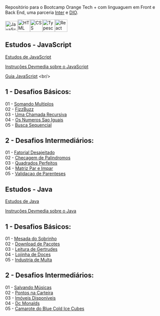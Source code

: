 
Repositório para o Bootcamp Orange Tech + com linguaguem em Front e Back End, uma parceria [Inter](https://www.bancointer.com.br/) e [DIO](https://dio.me/).

<a href="https://github.com/stephenroque"><img align="center" alt="JavaScript" height="30" width="40" src="https://cdn.jsdelivr.net/gh/devicons/devicon/icons/javascript/javascript-original.svg"><img align="center" alt="HTML" height="40" width="40" src="https://cdn.jsdelivr.net/gh/devicons/devicon/icons/html5/html5-original.svg"><img align="center" alt="CSS" height="40" width="40" src="https://cdn.jsdelivr.net/gh/devicons/devicon/icons/css3/css3-original.svg"><img align="center" alt="Typescript" height="40" width="40" src="https://cdn.jsdelivr.net/gh/devicons/devicon/icons/typescript/typescript-original.svg"><img align="center" alt="React" height="40" width="40" src="https://cdn.jsdelivr.net/gh/devicons/devicon/icons/react/react-original.svg"></a>

## Estudos - JavaScript
[Estudos de JavaScript](https://developer.mozilla.org/pt-BR/docs/Learn/JavaScript)
<br/>

[Instruções Devmedia sobre o JavaScript](https://www.devmedia.com.br/javascript/)
<br/>

[Guia JavaScript]([https://www.devmedia.com.br/javascript/](https://www.google.com/url?sa=t&rct=j&q=&esrc=s&source=web&cd=&cad=rja&uact=8&ved=2ahUKEwjQxo21rrz-AhXNtJUCHegqAPwQFnoECCYQAQ&url=https%3A%2F%2Fwww.devmedia.com.br%2Fjavascript%2F&usg=AOvVaw3XU25G0cg9T_frfLBUFCt9))
<br/>

## 1 - Desafios Básicos:

01 - [Somando Multiplos](https://github.com/WallaceRomualdoJF/Orange-Tech---DIO/blob/main/1%20-%20Desafios%20Basicos/01%20-%20Somando%20Multiplos.js)<br/>
02 - [FizzBuzz](https://github.com/WallaceRomualdoJF/Orange-Tech---DIO/blob/main/1%20-%20Desafios%20Basicos/02%20-%20FizzBuzz.js)<br/>
03 - [Uma Chamada Recursiva](https://github.com/WallaceRomualdoJF/Orange-Tech---DIO/blob/main/1%20-%20Desafios%20Basicos/03%20-%20Uma%20Chamada%20Recursiva.js)<br/>
04 - [Os Numeros Sao Iguais](https://github.com/WallaceRomualdoJF/Orange-Tech---DIO/blob/main/1%20-%20Desafios%20Basicos/04%20-%20Os%20Numeros%20Sao%20Iguais.js)<br/>
05 - [Busca Sequencial](https://github.com/WallaceRomualdoJF/Orange-Tech---DIO/blob/main/1%20-%20Desafios%20Basicos/05%20-%20Busca%20Sequencial.js)<br/>

## 2 - Desafios Intermediários:
01 - [Fatorial Desajeitado](https://github.com/WallaceRomualdoJF/Orange-Tech---DIO/blob/main/2%20-%20Desafios%20Intermediarios/01%20-%20Fatorial%20Desajeitado.js)<br/>
02 - [Checagem de Palindromos](https://github.com/WallaceRomualdoJF/Orange-Tech---DIO/blob/main/2%20-%20Desafios%20Intermediarios/02%20-%20Checagem%20de%20Palindromos.js)<br/>
03 - [Quadrados Perfeitos](https://github.com/WallaceRomualdoJF/Orange-Tech---DIO/blob/main/2%20-%20Desafios%20Intermediarios/03%20-%20Quadrados%20Perfeitos.js)<br/>
04 - [Matriz Par e Impar](https://github.com/WallaceRomualdoJF/Orange-Tech---DIO/blob/main/2%20-%20Desafios%20Intermediarios/04%20-%20Matriz%20Par%20e%20Impar.js)<br/>
05 - [Validacao de Parenteses](https://github.com/WallaceRomualdoJF/Orange-Tech---DIO/blob/main/2%20-%20Desafios%20Intermediarios/05%20-%20Validacao%20de%20Parenteses.js)<br/>

## Estudos - Java
[Estudos de Java](https://www.devmedia.com.br/guias/java)
<br/>

[Instruções Devmedia sobre o Java](https://www.devmedia.com.br/guia/linguagem-java/38169)
<br/>


## 1 - Desafios Básicos:

01 - [Mesada do Sobrinho](https://github.com/WallaceRomualdoJF/Orange-Tech-DIO/tree/main/Back-End/1%20-%20Desafios/B%C3%A1sico/1%20-%20Desafio%20Mesada%20do%20Sobrinho)<br/>
02 - [Download de Pacotes](https://github.com/WallaceRomualdoJF/Orange-Tech-DIO/tree/main/Back-End/1%20-%20Desafios/B%C3%A1sico/2%20-%20Desafio%20Download%20de%20Pacotes)<br/>
03 - [Leitura de Gertrudes](https://github.com/WallaceRomualdoJF/Orange-Tech-DIO/tree/main/Back-End/1%20-%20Desafios/B%C3%A1sico/3%20-%20Desafio%20Leitura%20de%20Gertrudes)<br/>
04 - [Lojinha de Doces](https://github.com/WallaceRomualdoJF/Orange-Tech-DIO/tree/main/Back-End/1%20-%20Desafios/B%C3%A1sico/4%20-%20Desafio%20Lojinha%20de%20Doces)<br/>
05 - [Industria de Multa](https://github.com/WallaceRomualdoJF/Orange-Tech-DIO/tree/main/Back-End/1%20-%20Desafios/B%C3%A1sico/5%20-%20Desafio%20Industria%20de%20Multa)<br/>

## 2 - Desafios Intermediários:
01 - [Salvando Músicas](https://github.com/WallaceRomualdoJF/Orange-Tech-DIO/tree/main/Back-End/1%20-%20Desafios/Intermedi%C3%A1rio/1%20-%20Salvando%20M%C3%BAsicas)<br/>
02 - [Pontos na Carteira](https://github.com/WallaceRomualdoJF/Orange-Tech-DIO/tree/main/Back-End/1%20-%20Desafios/Intermedi%C3%A1rio/2%20-%20Pontos%20na%20Carteira)<br/>
03 - [Imóveis Disponíveis](https://github.com/WallaceRomualdoJF/Orange-Tech-DIO/tree/main/Back-End/1%20-%20Desafios/Intermedi%C3%A1rio/3%20-%20Im%C3%B3veis%20Dispon%C3%ADveis)<br/>
04 - [Dc Monalds](https://github.com/WallaceRomualdoJF/Orange-Tech-DIO/tree/main/Back-End/1%20-%20Desafios/Intermedi%C3%A1rio/4%20-%20Dc%20Monalds)<br/>
05 - [Camarote do Blue Cold Ice Cubes](https://github.com/WallaceRomualdoJF/Orange-Tech-DIO/tree/main/Back-End/1%20-%20Desafios/Intermedi%C3%A1rio/5%20-%20Camarote%20do%20Blue%20Cold%20Ice%20Cubes)<br/>
